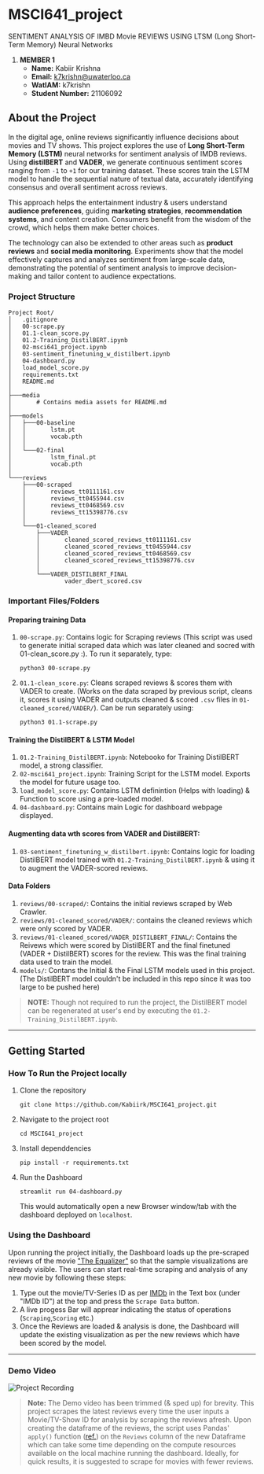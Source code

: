 # MSCI641_project
SENTIMENT ANALYSIS OF IMBD Movie REVIEWS USING LTSM (Long Short-Term Memory) Neural Networks  

1. **MEMBER 1**
   - **Name:** Kabiir Krishna
   - **Email:** k7krishn@uwaterloo.ca
   - **WatIAM:** k7krishn
   - **Student Number:** 21106092

## About the Project
In the digital age, online reviews significantly
influence decisions about movies and TV
shows. This project explores the use of **Long
Short-Term Memory (LSTM)** neural networks
for sentiment analysis of IMDB reviews. Using
**distilBERT** and **VADER**, we generate continuous 
sentiment scores ranging from `-1` to `+1` for
our training dataset. These scores train the
LSTM model to handle the sequential nature of
textual data, accurately identifying consensus
and overall sentiment across reviews.

This approach helps the entertainment industry & users
understand **audience preferences**, guiding
**marketing strategies**, **recommendation systems**,
and content creation. Consumers benefit from
the wisdom of the crowd, which helps them
make better choices.

The technology can also
be extended to other areas such as **product
reviews** and **social media monitoring**.
Experiments show that the model effectively
captures and analyzes sentiment from large-scale data, demonstrating the potential of
sentiment analysis to improve decision-making
and tailor content to audience expectations.

### Project Structure
```
Project Root/
│   .gitignore
│   00-scrape.py
│   01.1-clean_score.py
│   01.2-Training_DistilBERT.ipynb
│   02-msci641_project.ipynb
│   03-sentiment_finetuning_w_distilbert.ipynb
│   04-dashboard.py
│   load_model_score.py
│   requirements.txt
│   README.md
│
├───media
│       # Contains media assets for README.md
│
├───models
│   ├───00-baseline
│   │       lstm.pt
│   │       vocab.pth
│   │
│   └───02-final
│           lstm_final.pt
│           vocab.pth
│
└───reviews
    ├───00-scraped
    │       reviews_tt0111161.csv
    │       reviews_tt0455944.csv
    │       reviews_tt0468569.csv
    │       reviews_tt15398776.csv
    │
    └───01-cleaned_scored
        ├───VADER
        │       cleaned_scored_reviews_tt0111161.csv
        │       cleaned_scored_reviews_tt0455944.csv
        │       cleaned_scored_reviews_tt0468569.csv
        │       cleaned_scored_reviews_tt15398776.csv
        │
        └───VADER_DISTILBERT_FINAL
                vader_dbert_scored.csv
```

### Important Files/Folders

#### Preparing training Data
1. `00-scrape.py`: Contains logic for Scraping reviews (This script was used to generate initial scraped data which was later cleaned and socred with 01-clean_score.py :). To run it separately, type:
    ```
    python3 00-scrape.py
    ```
2. `01.1-clean_score.py`: Cleans scraped reviews & scores them with VADER to create. (Works on the data scraped by previous script, cleans it, scores it using VADER and outputs cleaned & scored `.csv` files in `01-cleaned_scored/VADER/`). Can be run separately using:
    ```
    python3 01.1-scrape.py
    ```
#### Training the DistilBERT & LSTM Model
1. `01.2-Training_DistilBERT.ipynb`: Notebooko for Training DistilBERT model, a strong classifier.
2. `02-msci641_project.ipynb`: Training Script for the LSTM model. Exports the model for future usage too.
3. `load_model_score.py`: Contains LSTM definintion (Helps with loading) & Function to score using a pre-loaded model.
4. `04-dashboard.py`: Contains main Logic for dashboard webpage displayed.

#### Augmenting data wth scores from VADER and DistilBERT:
1. `03-sentiment_finetuning_w_distilbert.ipynb`: Contains logic for loading DistilBERT model trained with `01.2-Training_DistilBERT.ipynb` & using it to augment the VADER-scored reviews.

#### Data Folders
1. `reviews/00-scraped/`: Contains the initial reviews scraped by Web Crawler.
2. `reviews/01-cleaned_scored/VADER/`: contains the cleaned reviews which were only scored by VADER.
3. `reviews/01-cleaned_scored/VADER_DISTILBERT_FINAL/`: Contains the Reivews which were scored by DistilBERT and the final finetuned (VADER + DistilBERT) scores for the review. This was the final training data used to train the model.
4. `models/`: Contans the Initial & the Final LSTM models used in this project. (The DistilBERT model couldn't be included in this repo since it was too large to be pushed here)
> **NOTE:** Though not required to run the project, the DistilBERT model can be regenerated at user's end by executing the `01.2-Training_DistilBERT.ipynb`.

_______

## Getting Started

### How To Run the Project locally
1. Clone the repository
    ```
    git clone https://github.com/Kabiirk/MSCI641_project.git
    ```

2. Navigate to the project root
   ```
   cd MSCI641_project
   ```

3. Install dependdencies
   ```
   pip install -r requirements.txt
   ```

4. Run the Dashboard
   ```
   streamlit run 04-dashboard.py
   ```
   This would automatically open a new Browser window/tab with the dashboard deployed on `localhost`.

### Using the Dashboard
Upon running the project initially, the Dashboard loads up the pre-scraped reviews of the movie ["The Equalizer"](https://www.imdb.com/title/tt0455944/) so that the sample visualizations are already visible. The users can start real-time scraping and analysis of any new movie by following these steps:

1. Type out the movie/TV-Series ID as per [IMDb](https://www.imdb.com/) in the Text box (under "IMDb ID") at the top and press the `Scrape Data` button.
2. A live progess Bar will apprear indicating the status of operations (`Scraping`,`Scoring` etc.)
3. Once the Reviews are loaded & analysis is done, the Dashboard will update the existing visualization as per the new reviews which have been scored by the model.
_______

### Demo Video
![Project Recording](./media/msci641_project_recording.gif)

> **Note:** The Demo video has been trimmed (& sped up) for brevity. This project scrapes the latest reviews every time the user inputs a Movie/TV-Show ID for analysis by scraping the reviews afresh. Upon creating the dataframe of the reviews, the script uses Pandas' `apply()` function ([ref.](https://pandas.pydata.org/docs/reference/api/pandas.DataFrame.apply.html)) on the `Reviews` column of the new Dataframe which can take some time depending on the compute resources available on the local machine running the dashboard. Ideally, for quick results, it is suggested to scrape for movies with fewer reviews.
